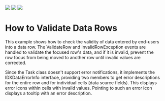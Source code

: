<!-- default badges list -->
![](https://img.shields.io/endpoint?url=https://codecentral.devexpress.com/api/v1/VersionRange/128653826/21.2.2%2B)
[![](https://img.shields.io/badge/Open_in_DevExpress_Support_Center-FF7200?style=flat-square&logo=DevExpress&logoColor=white)](https://supportcenter.devexpress.com/ticket/details/E1593)
[![](https://img.shields.io/badge/📖_How_to_use_DevExpress_Examples-e9f6fc?style=flat-square)](https://docs.devexpress.com/GeneralInformation/403183)
<!-- default badges end -->
# How to Validate Data Rows


<p>This example shows how to check the validity of data entered by end-users into a data row. The ValidateRow and InvalidRowException events are handled to validate the focused row's data, and if it is invalid, prevent the row focus from being moved to another row until invalid values are corrected.</p><p>Since the Task class doesn't support error notifications, it implements the IDXDataErrorInfo interface, providing two members to get error descriptions for the entire row and for individual cells (data source fields). This displays error icons within cells with invalid values. Pointing to such an error icon displays a tooltip with an error description.</p>

<br/>


